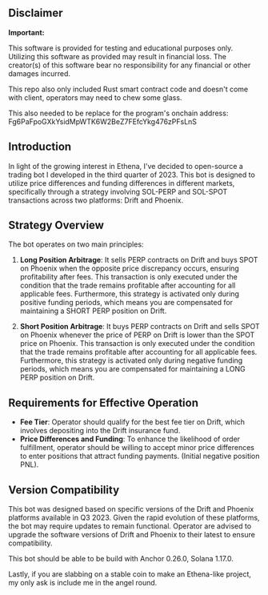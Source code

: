 ## Disclaimer

**Important:** 

This software is provided for testing and educational purposes only. Utilizing this software as provided may result in financial loss. The creator(s) of this software bear no responsibility for any financial or other damages incurred.

This repo also only included Rust smart contract code and doesn't come with client, operators may need to chew some glass.

This also needed to be replace for the program's onchain address: Fg6PaFpoGXkYsidMpWTK6W2BeZ7FEfcYkg476zPFsLnS

## Introduction

In light of the growing interest in Ethena, I've decided to open-source a trading bot I developed in the third quarter of 2023. This bot is designed to utilize price differences and funding differences in different markets, specifically through a strategy involving SOL-PERP and SOL-SPOT transactions across two platforms: Drift and Phoenix.

## Strategy Overview

The bot operates on two main principles:

1. **Long Position Arbitrage**: It sells PERP contracts on Drift and buys SPOT on Phoenix when the opposite price discrepancy occurs, ensuring profitability after fees. This transaction is only executed under the condition that the trade remains profitable after accounting for all applicable fees. Furthermore, this strategy is activated only during positive funding periods, which means you are compensated for maintaining a SHORT PERP position on Drift.

2. **Short Position Arbitrage**: It buys PERP contracts on Drift and sells SPOT on Phoenix whenever the price of PERP on Drift is lower than the SPOT price on Phoenix. This transaction is only executed under the condition that the trade remains profitable after accounting for all applicable fees. Furthermore, this strategy is activated only during negative funding periods, which means you are compensated for maintaining a LONG PERP position on Drift.

## Requirements for Effective Operation

- **Fee Tier**: Operator should qualify for the best fee tier on Drift, which involves depositing into the Drift insurance fund.
- **Price Differences and Funding**: To enhance the likelihood of order fulfillment, operator should be willing to accept minor price differences to enter positions that attract funding payments. (Initial negative position PNL).

## Version Compatibility

This bot was designed based on specific versions of the Drift and Phoenix platforms available in Q3 2023. Given the rapid evolution of these platforms, the bot may require updates to remain functional. Operator are advised to upgrade the software versions of Drift and Phoenix to their latest to ensure compatibility.

This bot should be able to be build with Anchor 0.26.0, Solana 1.17.0.

Lastly, if you are slabbing on a stable coin to make an Ethena-like project, my only ask is include me in the angel round.

